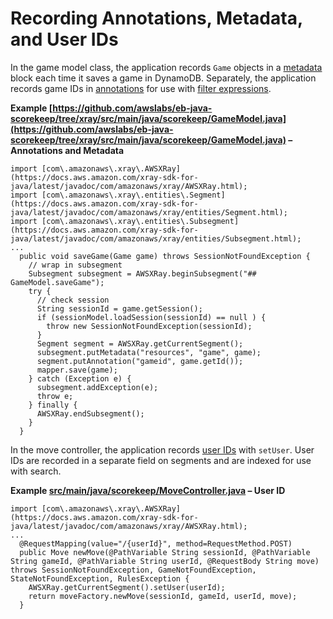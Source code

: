 # Recording Annotations, Metadata, and User IDs<a name="scorekeep-annotations"></a>

In the game model class, the application records `Game` objects in a [metadata](xray-sdk-java-segment.md#xray-sdk-java-segment-metadata) block each time it saves a game in DynamoDB\. Separately, the application records game IDs in [annotations](xray-sdk-java-segment.md#xray-sdk-java-segment-annotations) for use with [filter expressions](xray-console-filters.md)\.

**Example [https://github.com/awslabs/eb-java-scorekeep/tree/xray/src/main/java/scorekeep/GameModel.java](https://github.com/awslabs/eb-java-scorekeep/tree/xray/src/main/java/scorekeep/GameModel.java) – Annotations and Metadata**  

```
import [com\.amazonaws\.xray\.AWSXRay](https://docs.aws.amazon.com/xray-sdk-for-java/latest/javadoc/com/amazonaws/xray/AWSXRay.html);
import [com\.amazonaws\.xray\.entities\.Segment](https://docs.aws.amazon.com/xray-sdk-for-java/latest/javadoc/com/amazonaws/xray/entities/Segment.html);
import [com\.amazonaws\.xray\.entities\.Subsegment](https://docs.aws.amazon.com/xray-sdk-for-java/latest/javadoc/com/amazonaws/xray/entities/Subsegment.html);
...
  public void saveGame(Game game) throws SessionNotFoundException {
    // wrap in subsegment
    Subsegment subsegment = AWSXRay.beginSubsegment("## GameModel.saveGame");
    try {
      // check session
      String sessionId = game.getSession();
      if (sessionModel.loadSession(sessionId) == null ) {
        throw new SessionNotFoundException(sessionId);
      }
      Segment segment = AWSXRay.getCurrentSegment();
      subsegment.putMetadata("resources", "game", game);
      segment.putAnnotation("gameid", game.getId());
      mapper.save(game);
    } catch (Exception e) {
      subsegment.addException(e);
      throw e;
    } finally {
      AWSXRay.endSubsegment();
    }
  }
```

In the move controller, the application records [user IDs](xray-sdk-java-segment.md#xray-sdk-java-segment-userid) with `setUser`\. User IDs are recorded in a separate field on segments and are indexed for use with search\.

**Example [src/main/java/scorekeep/MoveController\.java](https://github.com/awslabs/eb-java-scorekeep/tree/xray/src/main/java/scorekeep/MoveController.java) – User ID**  

```
import [com\.amazonaws\.xray\.AWSXRay](https://docs.aws.amazon.com/xray-sdk-for-java/latest/javadoc/com/amazonaws/xray/AWSXRay.html);
...
  @RequestMapping(value="/{userId}", method=RequestMethod.POST)
  public Move newMove(@PathVariable String sessionId, @PathVariable String gameId, @PathVariable String userId, @RequestBody String move) throws SessionNotFoundException, GameNotFoundException, StateNotFoundException, RulesException {
    AWSXRay.getCurrentSegment().setUser(userId);
    return moveFactory.newMove(sessionId, gameId, userId, move);
  }
```
